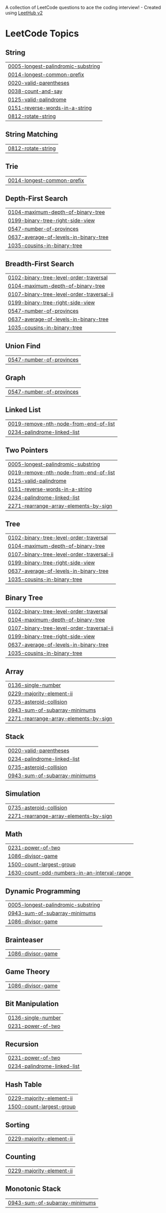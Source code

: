 A collection of LeetCode questions to ace the coding interview! - Created using [LeetHub v2](https://github.com/arunbhardwaj/LeetHub-2.0)
<!---LeetCode Topics Start-->
# LeetCode Topics
## String
|  |
| ------- |
| [0005-longest-palindromic-substring](https://github.com/sakthivel-sivakumar/LEARN-DSA/tree/master/0005-longest-palindromic-substring) |
| [0014-longest-common-prefix](https://github.com/sakthivel-sivakumar/LEARN-DSA/tree/master/0014-longest-common-prefix) |
| [0020-valid-parentheses](https://github.com/sakthivel-sivakumar/LEARN-DSA/tree/master/0020-valid-parentheses) |
| [0038-count-and-say](https://github.com/sakthivel-sivakumar/LEARN-DSA/tree/master/0038-count-and-say) |
| [0125-valid-palindrome](https://github.com/sakthivel-sivakumar/LEARN-DSA/tree/master/0125-valid-palindrome) |
| [0151-reverse-words-in-a-string](https://github.com/sakthivel-sivakumar/LEARN-DSA/tree/master/0151-reverse-words-in-a-string) |
| [0812-rotate-string](https://github.com/sakthivel-sivakumar/LEARN-DSA/tree/master/0812-rotate-string) |
## String Matching
|  |
| ------- |
| [0812-rotate-string](https://github.com/sakthivel-sivakumar/LEARN-DSA/tree/master/0812-rotate-string) |
## Trie
|  |
| ------- |
| [0014-longest-common-prefix](https://github.com/sakthivel-sivakumar/LEARN-DSA/tree/master/0014-longest-common-prefix) |
## Depth-First Search
|  |
| ------- |
| [0104-maximum-depth-of-binary-tree](https://github.com/sakthivel-sivakumar/LEARN-DSA/tree/master/0104-maximum-depth-of-binary-tree) |
| [0199-binary-tree-right-side-view](https://github.com/sakthivel-sivakumar/LEARN-DSA/tree/master/0199-binary-tree-right-side-view) |
| [0547-number-of-provinces](https://github.com/sakthivel-sivakumar/LEARN-DSA/tree/master/0547-number-of-provinces) |
| [0637-average-of-levels-in-binary-tree](https://github.com/sakthivel-sivakumar/LEARN-DSA/tree/master/0637-average-of-levels-in-binary-tree) |
| [1035-cousins-in-binary-tree](https://github.com/sakthivel-sivakumar/LEARN-DSA/tree/master/1035-cousins-in-binary-tree) |
## Breadth-First Search
|  |
| ------- |
| [0102-binary-tree-level-order-traversal](https://github.com/sakthivel-sivakumar/LEARN-DSA/tree/master/0102-binary-tree-level-order-traversal) |
| [0104-maximum-depth-of-binary-tree](https://github.com/sakthivel-sivakumar/LEARN-DSA/tree/master/0104-maximum-depth-of-binary-tree) |
| [0107-binary-tree-level-order-traversal-ii](https://github.com/sakthivel-sivakumar/LEARN-DSA/tree/master/0107-binary-tree-level-order-traversal-ii) |
| [0199-binary-tree-right-side-view](https://github.com/sakthivel-sivakumar/LEARN-DSA/tree/master/0199-binary-tree-right-side-view) |
| [0547-number-of-provinces](https://github.com/sakthivel-sivakumar/LEARN-DSA/tree/master/0547-number-of-provinces) |
| [0637-average-of-levels-in-binary-tree](https://github.com/sakthivel-sivakumar/LEARN-DSA/tree/master/0637-average-of-levels-in-binary-tree) |
| [1035-cousins-in-binary-tree](https://github.com/sakthivel-sivakumar/LEARN-DSA/tree/master/1035-cousins-in-binary-tree) |
## Union Find
|  |
| ------- |
| [0547-number-of-provinces](https://github.com/sakthivel-sivakumar/LEARN-DSA/tree/master/0547-number-of-provinces) |
## Graph
|  |
| ------- |
| [0547-number-of-provinces](https://github.com/sakthivel-sivakumar/LEARN-DSA/tree/master/0547-number-of-provinces) |
## Linked List
|  |
| ------- |
| [0019-remove-nth-node-from-end-of-list](https://github.com/sakthivel-sivakumar/LEARN-DSA/tree/master/0019-remove-nth-node-from-end-of-list) |
| [0234-palindrome-linked-list](https://github.com/sakthivel-sivakumar/LEARN-DSA/tree/master/0234-palindrome-linked-list) |
## Two Pointers
|  |
| ------- |
| [0005-longest-palindromic-substring](https://github.com/sakthivel-sivakumar/LEARN-DSA/tree/master/0005-longest-palindromic-substring) |
| [0019-remove-nth-node-from-end-of-list](https://github.com/sakthivel-sivakumar/LEARN-DSA/tree/master/0019-remove-nth-node-from-end-of-list) |
| [0125-valid-palindrome](https://github.com/sakthivel-sivakumar/LEARN-DSA/tree/master/0125-valid-palindrome) |
| [0151-reverse-words-in-a-string](https://github.com/sakthivel-sivakumar/LEARN-DSA/tree/master/0151-reverse-words-in-a-string) |
| [0234-palindrome-linked-list](https://github.com/sakthivel-sivakumar/LEARN-DSA/tree/master/0234-palindrome-linked-list) |
| [2271-rearrange-array-elements-by-sign](https://github.com/sakthivel-sivakumar/LEARN-DSA/tree/master/2271-rearrange-array-elements-by-sign) |
## Tree
|  |
| ------- |
| [0102-binary-tree-level-order-traversal](https://github.com/sakthivel-sivakumar/LEARN-DSA/tree/master/0102-binary-tree-level-order-traversal) |
| [0104-maximum-depth-of-binary-tree](https://github.com/sakthivel-sivakumar/LEARN-DSA/tree/master/0104-maximum-depth-of-binary-tree) |
| [0107-binary-tree-level-order-traversal-ii](https://github.com/sakthivel-sivakumar/LEARN-DSA/tree/master/0107-binary-tree-level-order-traversal-ii) |
| [0199-binary-tree-right-side-view](https://github.com/sakthivel-sivakumar/LEARN-DSA/tree/master/0199-binary-tree-right-side-view) |
| [0637-average-of-levels-in-binary-tree](https://github.com/sakthivel-sivakumar/LEARN-DSA/tree/master/0637-average-of-levels-in-binary-tree) |
| [1035-cousins-in-binary-tree](https://github.com/sakthivel-sivakumar/LEARN-DSA/tree/master/1035-cousins-in-binary-tree) |
## Binary Tree
|  |
| ------- |
| [0102-binary-tree-level-order-traversal](https://github.com/sakthivel-sivakumar/LEARN-DSA/tree/master/0102-binary-tree-level-order-traversal) |
| [0104-maximum-depth-of-binary-tree](https://github.com/sakthivel-sivakumar/LEARN-DSA/tree/master/0104-maximum-depth-of-binary-tree) |
| [0107-binary-tree-level-order-traversal-ii](https://github.com/sakthivel-sivakumar/LEARN-DSA/tree/master/0107-binary-tree-level-order-traversal-ii) |
| [0199-binary-tree-right-side-view](https://github.com/sakthivel-sivakumar/LEARN-DSA/tree/master/0199-binary-tree-right-side-view) |
| [0637-average-of-levels-in-binary-tree](https://github.com/sakthivel-sivakumar/LEARN-DSA/tree/master/0637-average-of-levels-in-binary-tree) |
| [1035-cousins-in-binary-tree](https://github.com/sakthivel-sivakumar/LEARN-DSA/tree/master/1035-cousins-in-binary-tree) |
## Array
|  |
| ------- |
| [0136-single-number](https://github.com/sakthivel-sivakumar/LEARN-DSA/tree/master/0136-single-number) |
| [0229-majority-element-ii](https://github.com/sakthivel-sivakumar/LEARN-DSA/tree/master/0229-majority-element-ii) |
| [0735-asteroid-collision](https://github.com/sakthivel-sivakumar/LEARN-DSA/tree/master/0735-asteroid-collision) |
| [0943-sum-of-subarray-minimums](https://github.com/sakthivel-sivakumar/LEARN-DSA/tree/master/0943-sum-of-subarray-minimums) |
| [2271-rearrange-array-elements-by-sign](https://github.com/sakthivel-sivakumar/LEARN-DSA/tree/master/2271-rearrange-array-elements-by-sign) |
## Stack
|  |
| ------- |
| [0020-valid-parentheses](https://github.com/sakthivel-sivakumar/LEARN-DSA/tree/master/0020-valid-parentheses) |
| [0234-palindrome-linked-list](https://github.com/sakthivel-sivakumar/LEARN-DSA/tree/master/0234-palindrome-linked-list) |
| [0735-asteroid-collision](https://github.com/sakthivel-sivakumar/LEARN-DSA/tree/master/0735-asteroid-collision) |
| [0943-sum-of-subarray-minimums](https://github.com/sakthivel-sivakumar/LEARN-DSA/tree/master/0943-sum-of-subarray-minimums) |
## Simulation
|  |
| ------- |
| [0735-asteroid-collision](https://github.com/sakthivel-sivakumar/LEARN-DSA/tree/master/0735-asteroid-collision) |
| [2271-rearrange-array-elements-by-sign](https://github.com/sakthivel-sivakumar/LEARN-DSA/tree/master/2271-rearrange-array-elements-by-sign) |
## Math
|  |
| ------- |
| [0231-power-of-two](https://github.com/sakthivel-sivakumar/LEARN-DSA/tree/master/0231-power-of-two) |
| [1086-divisor-game](https://github.com/sakthivel-sivakumar/LEARN-DSA/tree/master/1086-divisor-game) |
| [1500-count-largest-group](https://github.com/sakthivel-sivakumar/LEARN-DSA/tree/master/1500-count-largest-group) |
| [1630-count-odd-numbers-in-an-interval-range](https://github.com/sakthivel-sivakumar/LEARN-DSA/tree/master/1630-count-odd-numbers-in-an-interval-range) |
## Dynamic Programming
|  |
| ------- |
| [0005-longest-palindromic-substring](https://github.com/sakthivel-sivakumar/LEARN-DSA/tree/master/0005-longest-palindromic-substring) |
| [0943-sum-of-subarray-minimums](https://github.com/sakthivel-sivakumar/LEARN-DSA/tree/master/0943-sum-of-subarray-minimums) |
| [1086-divisor-game](https://github.com/sakthivel-sivakumar/LEARN-DSA/tree/master/1086-divisor-game) |
## Brainteaser
|  |
| ------- |
| [1086-divisor-game](https://github.com/sakthivel-sivakumar/LEARN-DSA/tree/master/1086-divisor-game) |
## Game Theory
|  |
| ------- |
| [1086-divisor-game](https://github.com/sakthivel-sivakumar/LEARN-DSA/tree/master/1086-divisor-game) |
## Bit Manipulation
|  |
| ------- |
| [0136-single-number](https://github.com/sakthivel-sivakumar/LEARN-DSA/tree/master/0136-single-number) |
| [0231-power-of-two](https://github.com/sakthivel-sivakumar/LEARN-DSA/tree/master/0231-power-of-two) |
## Recursion
|  |
| ------- |
| [0231-power-of-two](https://github.com/sakthivel-sivakumar/LEARN-DSA/tree/master/0231-power-of-two) |
| [0234-palindrome-linked-list](https://github.com/sakthivel-sivakumar/LEARN-DSA/tree/master/0234-palindrome-linked-list) |
## Hash Table
|  |
| ------- |
| [0229-majority-element-ii](https://github.com/sakthivel-sivakumar/LEARN-DSA/tree/master/0229-majority-element-ii) |
| [1500-count-largest-group](https://github.com/sakthivel-sivakumar/LEARN-DSA/tree/master/1500-count-largest-group) |
## Sorting
|  |
| ------- |
| [0229-majority-element-ii](https://github.com/sakthivel-sivakumar/LEARN-DSA/tree/master/0229-majority-element-ii) |
## Counting
|  |
| ------- |
| [0229-majority-element-ii](https://github.com/sakthivel-sivakumar/LEARN-DSA/tree/master/0229-majority-element-ii) |
## Monotonic Stack
|  |
| ------- |
| [0943-sum-of-subarray-minimums](https://github.com/sakthivel-sivakumar/LEARN-DSA/tree/master/0943-sum-of-subarray-minimums) |
<!---LeetCode Topics End-->